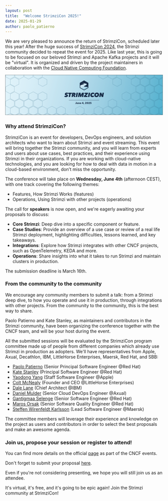 ```yaml
---
layout: post
title:  "Welcome StrimziCon 2025!"
date: 2025-01-29
author: paolo_patierno
---
```


We are very pleased to announce the return of StrimziCon, scheduled later this year!
After the huge success of [StrimziCon 2024](https://strimzi.io/blog/2024/06/06/strimzicon2024-roundup/), the Strimzi community decided to repeat the event for 2025.
Like last year, this is going to be focused on our beloved Strimzi and Apache Kafka projects and it will be "virtual".
It is organized and driven by the project maintainers in collaboration with the [Cloud Native Computing Foundation](https://www.cncf.io/).

<!--more-->

![StrimziCon 2025 Banner](/assets/images/posts/2025-01-29-strimzicon2025-banner.png)

### Why attend StrimziCon?

StrimziCon is an event for developers, DevOps engineers, and solution architects who want to learn about Strimzi and event streaming.
This event will bring together the Strimzi community, and you will learn from experts and users about use cases, best practices, and their experience using Strimzi in their organizations.
If you are working with cloud-native technologies, and you are looking for how to deal with data in motion in a cloud-based environment, don’t miss the opportunity.

The conference will take place on <b>Wednesday, June 4th</b> (afternoon CEST), with one track covering the following themes:

* Features, How Strimzi Works (features)
* Operations, Using Strimzi with other projects (operations)

The call for <b>speakers</b> is now open, and we're eagerly awaiting your proposals to discuss:

* <b>Core Strimzi</b>: Deep dive into a specific component or feature.
* <b>Case Studies</b>: Provide an overview of a use case or review of a real life Strimzi deployment, highlighting difficulties, lessons learned, and key takeaways.
* <b>Integrations</b>: Explore how Strimzi integrates with other CNCF projects, such as OpenTelemetry, KEDA and more.
* <b>Operations</b>: Share insights into what it takes to run Strimzi and maintain clusters in production.

The submission deadline is March 16th.

### From the community to the community

We encourage any community members to submit a talk: from a Strimzi deep dive, to how you operate and use it in production, through integrations with other projects.
From the community to the community, this is the best way to share.

Paolo Patierno and Kate Stanley, as maintainers and contributors in the Strimzi community, have been organizing the conference together with the CNCF team, and will be your host during the event.

All the submitted sessions will be evaluated by the StrimziCon program committee made up of people from different companies which already use Strimzi in production as adopters.
We'll have representatives from Apple, Axual, Decathlon, IBM, LittleHorse Enterprises, Maersk, Red Hat, and SBB:

* [Paolo Patierno](https://www.linkedin.com/in/paolopatierno/) (Senior Principal Software Engineer @Red Hat)
* [Kate Stanley](https://www.linkedin.com/in/katherine-kate-stanley-3796b579/) (Principal Software Engineer @Red Hat)
* [Yaodong Yang](https://www.linkedin.com/in/yaodongyang/) (Staff Software Engineer @Apple)
* [Colt McNealy](https://www.linkedin.com/in/colt-mcnealy-900b7a148/) (Founder and CEO @LittleHorse Enterprises)
* [Dale Lane](https://www.linkedin.com/in/dalelane/) (Chief Architect @IBM)
* [Daniel Mulder](https://www.linkedin.com/in/daniel-mulder-81923981/) (Senior Cloud DevOps Engineer @Axual)
* [Gantigmaa Selenge](https://www.linkedin.com/in/gselenge/) (Senior Software Engineer @Red Hat)
* [Maros Orsak](https://www.linkedin.com/in/majkl-orsak/) (Senior Software Quality Engineer @Red Hat)
* [Steffen Wirenfeldt Karlsson](https://www.linkedin.com/in/steffenwk/) (Lead Software Engineer @Maersk)

The committee members will leverage their experience and knowledge on the project as users and contributors in order to select the best proposals and make an awesome agenda.

### Join us, propose your session or register to attend!

You can find more details on the official [page](https://community.cncf.io/events/details/cncf-virtual-project-events-hosted-by-cncf-presents-strimzicon-2025-virtual/) as part of the CNCF events.

Don't forget to submit your proposal [here](https://sessionize.com/strimzicon-2025/).

Even if you're not considering presenting, we hope you will still join us as an attendee.

It's virtual, it's free, and it's going to be epic again!
Join the Strimzi community at StrimziCon!